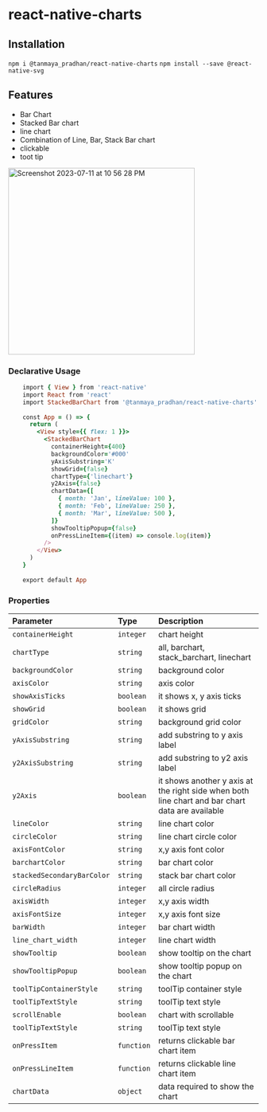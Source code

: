 
# react-native-charts

## Installation

`npm i @tanmaya_pradhan/react-native-charts`
`npm install --save @react-native-svg`

## Features

- Bar Chart
- Stacked Bar chart
- line chart
- Combination of Line, Bar, Stack Bar chart
- clickable
- toot tip
  
<img width="375" alt="Screenshot 2023-07-11 at 10 56 28 PM" src="https://github.com/TanmayaPradhan/charts/assets/40633712/23d0705e-8f8b-4df6-86de-dbaef6635296">


### Declarative Usage
```ruby
    import { View } from 'react-native'
    import React from 'react'
    import StackedBarChart from '@tanmaya_pradhan/react-native-charts'
    
    const App = () => {
      return (
        <View style={{ flex: 1 }}>
          <StackedBarChart
            containerHeight={400}
            backgroundColor='#000'
            yAxisSubstring='K'
            showGrid={false}
            chartType={'linechart'}
            y2Axis={false}
            chartData={[
              { month: 'Jan', lineValue: 100 },
              { month: 'Feb', lineValue: 250 },
              { month: 'Mar', lineValue: 500 },
            ]}
            showTooltipPopup={false}
            onPressLineItem={(item) => console.log(item)}
          />
        </View>
      )
    }
    
    export default App

```


### Properties

| Parameter | Type     | Description                       |
| :-------- | :------- | :-------------------------------- |
| `containerHeight`      | `integer` | chart height |
| `chartType`      | `string` | all, barchart, stack_barchart, linechart |
| `backgroundColor`      | `string` | background color |
| `axisColor`      | `string` | axis color|
| `showAxisTicks`      | `boolean` | it shows x, y axis ticks |
| `showGrid`      | `boolean` | it shows grid |
| `gridColor`      | `string` | background grid color |
| `yAxisSubstring`      | `string` | add substring to y axis label |
| `y2AxisSubstring`      | `string` | add substring to y2 axis label |
| `y2Axis`      | `boolean` | it shows another y axis at the right side when both line chart and bar chart data are available |
| `lineColor`      | `string` | line chart color |
| `circleColor`      | `string` | line chart circle color |
| `axisFontColor`      | `string` | x,y axis font color |
| `barchartColor`      | `string` | bar chart color |
| `stackedSecondaryBarColor`      | `string` | stack bar chart color |
| `circleRadius`      | `integer` | all circle radius |
| `axisWidth`      | `integer` | x,y axis width |
| `axisFontSize`      | `integer` | x,y axis font size |
| `barWidth`      | `integer` | bar chart width |
| `line_chart_width`      | `integer` | line chart width |
| `showTooltip`      | `boolean` | show tooltip on the chart |
| `showTooltipPopup`      | `boolean` | show tooltip popup on the chart |
| `toolTipContainerStyle`      | `string` | toolTip container style |
| `toolTipTextStyle`      | `string` | toolTip text style |
| `scrollEnable`      | `boolean` | chart with scrollable |
| `toolTipTextStyle`      | `string` | toolTip text style |
| `onPressItem`      | `function` | returns clickable bar chart item |
| `onPressLineItem`      | `function` | returns clickable line chart item |
| `chartData`      | `object` | data required to show the chart |
